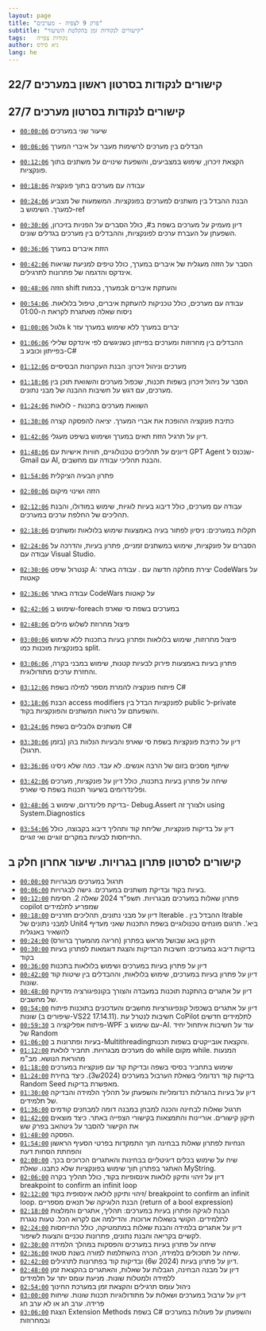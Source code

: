 ```yaml
---
layout: page
title: "פרק 9 לצפיה - מערכים"
subtitle: "קישורים לנקודות זמן בהקלטת השיעור"
tags:   נקודות צפייה
author: גיא סידס
lang: he
---
```



## קישורים לנקודות בסרטון ראשון במערכים 22/7 



## קישורים לנקודות בסרטון מערכים 27/7

- [`00:00:06`](https://www.youtube.com/watch?v=fUEoGfG0HzU&list=PLnVUJu2KuoA0igr7xHclrzS2O7bBaqg2S&t=6) שיעור שני במערכים
- [`00:06:06`](https://www.youtube.com/watch?v=fUEoGfG0HzU&list=PLnVUJu2KuoA0igr7xHclrzS2O7bBaqg2S&t=366) הבדלים בין מערכים לרשימות מעבר על איברי המערך
- [`00:12:06`](https://www.youtube.com/watch?v=fUEoGfG0HzU&list=PLnVUJu2KuoA0igr7xHclrzS2O7bBaqg2S&t=726) הקצאת זיכרון, שימוש במצביעים, והשפעת שינויים על משתנים בתוך פונקציות.
- [`00:18:06`](https://www.youtube.com/watch?v=fUEoGfG0HzU&list=PLnVUJu2KuoA0igr7xHclrzS2O7bBaqg2S&t=1086) עבודה עם מערכים בתוך פונקציה
- [`00:24:06`](https://www.youtube.com/watch?v=fUEoGfG0HzU&list=PLnVUJu2KuoA0igr7xHclrzS2O7bBaqg2S&t=1446) הבנת ההבדל בין משתנים למערכים בפונקציות. המשמעות של מצביע למערך. השימוש ב-ref
- [`00:30:06`](https://www.youtube.com/watch?v=fUEoGfG0HzU&list=PLnVUJu2KuoA0igr7xHclrzS2O7bBaqg2S&t=1806) דיון מעמיק על מערכים בשפת ב#, כולל הסברים על הפניות בזיכרון, השפעתן על העברת ערכים לפונקציות, וההבדלים בין מערכים בגדלים שונים.
- [`00:36:06`](https://www.youtube.com/watch?v=fUEoGfG0HzU&list=PLnVUJu2KuoA0igr7xHclrzS2O7bBaqg2S&t=2166) הזזת איברים במערך
- [`00:42:06`](https://www.youtube.com/watch?v=fUEoGfG0HzU&list=PLnVUJu2KuoA0igr7xHclrzS2O7bBaqg2S&t=2526) הסבר על הזזה מעגלית של איברים במערך, כולל טיפים למניעת שגיאות אינדקס והדגמה של פתרונות לתרגילים.
- [`00:48:06`](https://www.youtube.com/watch?v=fUEoGfG0HzU&list=PLnVUJu2KuoA0igr7xHclrzS2O7bBaqg2S&t=2886) הזזה shift במערך, בכמותk והעתקת איברים
- [`00:54:06`](https://www.youtube.com/watch?v=fUEoGfG0HzU&list=PLnVUJu2KuoA0igr7xHclrzS2O7bBaqg2S&t=3246) עבודה עם מערכים, כולל טכניקות להעתקת איברים, טיפול בלולאות. ניסוח שאלה מאתגרת לקראת ה-01:00
- [`01:00:06`](https://www.youtube.com/watch?v=fUEoGfG0HzU&list=PLnVUJu2KuoA0igr7xHclrzS2O7bBaqg2S&t=3606) גלגול k יברים במערך ללא שימוש במערך עזר
- [`01:06:06`](https://www.youtube.com/watch?v=fUEoGfG0HzU&list=PLnVUJu2KuoA0igr7xHclrzS2O7bBaqg2S&t=3966) ההבדלים בין מחרוזות ומערכים בפייתון כשניגשים לפי אינדקס שלילי בפייתון וכובע ב-C#
- [`01:12:06`](https://www.youtube.com/watch?v=fUEoGfG0HzU&list=PLnVUJu2KuoA0igr7xHclrzS2O7bBaqg2S&t=4326) מערכים וניהול זיכרון: הבנת העקרונות הבסיסיים
- [`01:18:06`](https://www.youtube.com/watch?v=fUEoGfG0HzU&list=PLnVUJu2KuoA0igr7xHclrzS2O7bBaqg2S&t=4686) הסבר על ניהול זיכרון בשפות תכנות, שכפול מערכים והשוואת תוכן בין מערכים, עם דגש על חשיבות ההבנה של מבני נתונים.
- [`01:24:06`](https://www.youtube.com/watch?v=fUEoGfG0HzU&list=PLnVUJu2KuoA0igr7xHclrzS2O7bBaqg2S&t=5046) השוואת מערכים בתכנות - לולאות
- [`01:30:06`](https://www.youtube.com/watch?v=fUEoGfG0HzU&list=PLnVUJu2KuoA0igr7xHclrzS2O7bBaqg2S&t=5406) כתיבת פונקציה ההופכת את אברי המערך. יציאה להפסקה קצרה

- [`01:42:06`](https://www.youtube.com/watch?v=fUEoGfG0HzU&list=PLnVUJu2KuoA0igr7xHclrzS2O7bBaqg2S&t=6126) דיון על תרגיל הזזת תאים במערך ושימוש בשיפט מעגלי.
- [`01:48:06`](https://www.youtube.com/watch?v=fUEoGfG0HzU&list=PLnVUJu2KuoA0igr7xHclrzS2O7bBaqg2S&t=6486) דיונים על תהליכים טכנולוגיים, חוויות אישיות עם GPT Agent  שנכנס ל-Gmail עם AI, והבנת תהליכי עבודה עם מחשבים.
- [`01:54:06`](https://www.youtube.com/watch?v=fUEoGfG0HzU&list=PLnVUJu2KuoA0igr7xHclrzS2O7bBaqg2S&t=6846) פתרון הבעיה הציקלית
- [`02:00:06`](https://www.youtube.com/watch?v=fUEoGfG0HzU&list=PLnVUJu2KuoA0igr7xHclrzS2O7bBaqg2S&t=7206) הזזה ושינוי מיקום
- [`02:12:06`](https://www.youtube.com/watch?v=fUEoGfG0HzU&list=PLnVUJu2KuoA0igr7xHclrzS2O7bBaqg2S&t=7926) עבודה עם מערכים, כולל דיבוג בעיות לוגיות, שימוש במודולו, והבנת תהליכים של החלפת ערכים במערכים.
- [`02:18:06`](https://www.youtube.com/watch?v=fUEoGfG0HzU&list=PLnVUJu2KuoA0igr7xHclrzS2O7bBaqg2S&t=8286) תקלות במערכים: ניסיון לפתור בעיה באמצעות שימוש בלולאות ומשתנים
- [`02:24:06`](https://www.youtube.com/watch?v=fUEoGfG0HzU&list=PLnVUJu2KuoA0igr7xHclrzS2O7bBaqg2S&t=8646) הסברים על פונקציות, שימוש במשתנים זמניים, פתרון בעיות, והדרכה על עבודה עם Visual Studio.
- [`02:30:06`](https://www.youtube.com/watch?v=fUEoGfG0HzU&list=PLnVUJu2KuoA0igr7xHclrzS2O7bBaqg2S&t=9006) קנטרול שיפט A: יצירת מחלקה חדשה עם . עבודה באתר CodeWars על קאטות
- [`02:36:06`](https://www.youtube.com/watch?v=fUEoGfG0HzU&list=PLnVUJu2KuoA0igr7xHclrzS2O7bBaqg2S&t=9366) עבודה באתר CodeWars על קאטות
- [`02:42:06`](https://www.youtube.com/watch?v=fUEoGfG0HzU&list=PLnVUJu2KuoA0igr7xHclrzS2O7bBaqg2S&t=9726) שימוש ב-foreach במערכים בשפת סי שארפ
- [`02:48:06`](https://www.youtube.com/watch?v=fUEoGfG0HzU&list=PLnVUJu2KuoA0igr7xHclrzS2O7bBaqg2S&t=10086)  פיצול מחרוזת לשלוש מילים
- [`03:00:06`](https://www.youtube.com/watch?v=fUEoGfG0HzU&list=PLnVUJu2KuoA0igr7xHclrzS2O7bBaqg2S&t=10806)  פיצול מחרוזות, שימוש בלולאות ופתרון בעיות בתכנות ללא שימוש בפונקציות מוכנות כמו split.
- [`03:06:06`](https://www.youtube.com/watch?v=fUEoGfG0HzU&list=PLnVUJu2KuoA0igr7xHclrzS2O7bBaqg2S&t=11166) פתרון בעיות באמצעות פירוק לבעיות קטנות, שימוש במבני בקרה, והחזרת ערכים מתודולוגית.
- [`03:12:06`](https://www.youtube.com/watch?v=fUEoGfG0HzU&list=PLnVUJu2KuoA0igr7xHclrzS2O7bBaqg2S&t=11526) פיתוח פונקציה להמרת מספר למילה בשפת C#
- [`03:18:06`](https://www.youtube.com/watch?v=fUEoGfG0HzU&list=PLnVUJu2KuoA0igr7xHclrzS2O7bBaqg2S&t=11886) הבנת access modifiers לפונקציות הבדל בין public ל-private והשפעתם על נראות המשתנים והפונקציות בקוד.
- [`03:24:06`](https://www.youtube.com/watch?v=fUEoGfG0HzU&list=PLnVUJu2KuoA0igr7xHclrzS2O7bBaqg2S&t=12246) משתנים גלובליים בשפת C#
- [`03:30:06`](https://www.youtube.com/watch?v=fUEoGfG0HzU&list=PLnVUJu2KuoA0igr7xHclrzS2O7bBaqg2S&t=12606) דיון על כתיבת פונקציות בשפת סי שארפ והבעיות הנלוות בהן (בזמן תרגול).
- [`03:36:06`](https://www.youtube.com/watch?v=fUEoGfG0HzU&list=PLnVUJu2KuoA0igr7xHclrzS2O7bBaqg2S&t=12966) שיתוף מסכים בזום של הרבה אנשים. לא עבד. כמה שלא ניסינו
- [`03:42:06`](https://www.youtube.com/watch?v=fUEoGfG0HzU&list=PLnVUJu2KuoA0igr7xHclrzS2O7bBaqg2S&t=13326) שיחה על פתרון בעיות בתכנות, כולל דיון על פונקציות, מערכים ופלינדרומים בשיעור תכנות בשפת סי שארפ.
- [`03:48:06`](https://www.youtube.com/watch?v=fUEoGfG0HzU&list=PLnVUJu2KuoA0igr7xHclrzS2O7bBaqg2S&t=13686) בדיקת פלינדרום, שימוש ב- Debug.Assert ולצורך זה using System.Diagnostics
- [`03:54:06`](https://www.youtube.com/watch?v=fUEoGfG0HzU&list=PLnVUJu2KuoA0igr7xHclrzS2O7bBaqg2S&t=14046) דיון על בדיקות פונקציות, שליחת קוד ותהליך דיבוג בקבוצה, כולל התייחסות לבעיות במקרים זוגיים ואי זוגיים.

## קישורים לסרטון פתרון בגרויות. שיעור אחרון חלק ב
- [`00:00:00`](https://www.youtube.com/watch?v=usUsTx1MrVY&list=PLnVUJu2KuoA0igr7xHclrzS2O7bBaqg2S&t=0) תרגול במערכים מבגרויות
- [`00:06:00`](https://www.youtube.com/watch?v=usUsTx1MrVY&list=PLnVUJu2KuoA0igr7xHclrzS2O7bBaqg2S&t=360) בעיות בקוד ובדיקת משתנים במערכים. גישה לבגרויות.
- [`00:12:00`](https://www.youtube.com/watch?v=usUsTx1MrVY&list=PLnVUJu2KuoA0igr7xHclrzS2O7bBaqg2S&t=720) פתרון שאלות במערכים מבגרויות. תשפ"ד 2024 שאלה 2. חסימת copilot שמפריע לתלמידים
- [`00:18:00`](https://www.youtube.com/watch?v=usUsTx1MrVY&list=PLnVUJu2KuoA0igr7xHclrzS2O7bBaqg2S&t=1080) דיון על מבני נתונים, תהליכים חזרניים Iterable  . ההבדל בין Itrable למבני נתונים של Unit4 ביא'. תרגום מונחים טכנולוגיים בשפת התכנות שאני מעדיף להשאיר באנגלית
- [`00:24:00`](https://www.youtube.com/watch?v=usUsTx1MrVY&list=PLnVUJu2KuoA0igr7xHclrzS2O7bBaqg2S&t=1440) תיקון באג שבושל מראש בפתרון (חריגה מהמערך ברוורס)
- [`00:30:00`](https://www.youtube.com/watch?v=usUsTx1MrVY&list=PLnVUJu2KuoA0igr7xHclrzS2O7bBaqg2S&t=1800) בדיקות דיבוג במערכים: חשיבות הבדיקות והצגת דוגמאות לפתרון בעיות בקוד
- [`00:36:00`](https://www.youtube.com/watch?v=usUsTx1MrVY&list=PLnVUJu2KuoA0igr7xHclrzS2O7bBaqg2S&t=2160) דיון על פתרון בעיות במערכים ושימוש בלולאות בתכנות
- [`00:42:00`](https://www.youtube.com/watch?v=usUsTx1MrVY&list=PLnVUJu2KuoA0igr7xHclrzS2O7bBaqg2S&t=2520) דיון על פתרון בעיות במערכים, שימוש בלולאות, וההבדלים בין שיטות קוד שונות.
- [`00:48:00`](https://www.youtube.com/watch?v=usUsTx1MrVY&list=PLnVUJu2KuoA0igr7xHclrzS2O7bBaqg2S&t=2880) דיון על אתגרים בהתקנת תוכנות במעבדה והצורך בקונפיגורציה מדויקת של מחשבים.
- [`00:54:00`](https://www.youtube.com/watch?v=usUsTx1MrVY&list=PLnVUJu2KuoA0igr7xHclrzS2O7bBaqg2S&t=3240) דיון על אתגרים בשכפול קונפיגורציות מחשבים והעדכונים בתוכנות פיתוח שונות (שיפורים ב-VS22 17.14.11). חשיבות לנטרל עת CoPilot לתלמידים חדשים
- [`00:59:30`](https://www.youtube.com/watch?v=usUsTx1MrVY&list=PLnVUJu2KuoA0igr7xHclrzS2O7bBaqg2S&t=3570) פיתוח אפליקציה ב-WPF עם שימוש ב-AI. עוד על חשיבות איתחול יחיד של Random
- [`01:06:00`](https://www.youtube.com/watch?v=usUsTx1MrVY&list=PLnVUJu2KuoA0igr7xHclrzS2O7bBaqg2S&t=3960) בעיות ופתרונות ב-Multithreadingוהקצאת אובייקטים בשפות תכנות. 
- [`01:12:00`](https://www.youtube.com/watch?v=usUsTx1MrVY&list=PLnVUJu2KuoA0igr7xHclrzS2O7bBaqg2S&t=4320) מערכים מבגרויות. תחביר לולאת do while מקום while. המנעות מהוראת הנושא. מב"מ
- [`01:18:00`](https://www.youtube.com/watch?v=usUsTx1MrVY&list=PLnVUJu2KuoA0igr7xHclrzS2O7bBaqg2S&t=4680) שימוש בתחביר בסיסי בשפה ובדיקת קוד עם פונקציות במערכים
- [`01:24:00`](https://www.youtube.com/watch?v=usUsTx1MrVY&list=PLnVUJu2KuoA0igr7xHclrzS2O7bBaqg2S&t=5040) בדיקות קוד רנדומלי בשאלת הערבול במערכים (2024ש3). כיצד בחירת Random Seed מאפשרת בדיקות.
- [`01:30:00`](https://www.youtube.com/watch?v=usUsTx1MrVY&list=PLnVUJu2KuoA0igr7xHclrzS2O7bBaqg2S&t=5400) דיון על בעיות בהגרלות רנדומליות והשפעתן על תהליך הלמידה והבדיקה של תלמידים.
- [`01:36:00`](https://www.youtube.com/watch?v=usUsTx1MrVY&list=PLnVUJu2KuoA0igr7xHclrzS2O7bBaqg2S&t=5760) תרגול שאלות לבחינה והכנה למבחן במבנה דומה למבחנים קודמים
- [`01:42:00`](https://www.youtube.com/watch?v=usUsTx1MrVY&list=PLnVUJu2KuoA0igr7xHclrzS2O7bBaqg2S&t=6120) תיקון קישורים. אוריינות והתמצאות בקישורי הצפייה באתר. כיצד מוצאים את הקישור להסבר על גיטהאב בפרק שש
- [`01:48:00`](https://www.youtube.com/watch?v=usUsTx1MrVY&list=PLnVUJu2KuoA0igr7xHclrzS2O7bBaqg2S&t=6480) הפסקה.
- [`01:54:00`](https://www.youtube.com/watch?v=usUsTx1MrVY&list=PLnVUJu2KuoA0igr7xHclrzS2O7bBaqg2S&t=6840) הנחיות לפתרון שאלות בבחינה תוך התמקדות בפרטי הסעיף הראשון והפחתת הסחות דעת
- [`02:00:00`](https://www.youtube.com/watch?v=usUsTx1MrVY&list=PLnVUJu2KuoA0igr7xHclrzS2O7bBaqg2S&t=7200) שיח על שימוש בכלים דיגיטליים בבחינות והאתגרים הכרוכים בכך. האתגר בפתרון תוך שימוש בפונקציות שלא כתבנו. שאלת MyString.
- [`02:06:00`](https://www.youtube.com/watch?v=usUsTx1MrVY&list=PLnVUJu2KuoA0igr7xHclrzS2O7bBaqg2S&t=7560) דיון על זיהוי ותיקון לולאות אינסופיות בקוד, כולל תהליך בקרה breakpoint to confirm an infinit loop
- [`02:12:00`](https://www.youtube.com/watch?v=usUsTx1MrVY&list=PLnVUJu2KuoA0igr7xHclrzS2O7bBaqg2S&t=7920) זיהוי ותיקון לולאה אינסופית בקוד/ breakpoint to confirm an infinit loop. הבנת הלוגיקה של תנאים מספריים (return of a bool expression)
- [`02:18:00`](https://www.youtube.com/watch?v=usUsTx1MrVY&list=PLnVUJu2KuoA0igr7xHclrzS2O7bBaqg2S&t=8280) הבנת לוגיקה ופתרון בעיות במערכים: תהליך, אתגרים והמלצות לתלמידים. הקושי בשאלות ארוכות. והדילמה אם לקרוא הכל. טעות נגגרת
- [`02:24:00`](https://www.youtube.com/watch?v=usUsTx1MrVY&list=PLnVUJu2KuoA0igr7xHclrzS2O7bBaqg2S&t=8640) דיון על אתגרים בלמידה והבנת שאלות במתמטיקה, כולל התייחסות לקשיים בקריאה והבנת נתונים, פתרונות טכניים והצעות לשיפור.
- [`02:30:00`](https://www.youtube.com/watch?v=usUsTx1MrVY&list=PLnVUJu2KuoA0igr7xHclrzS2O7bBaqg2S&t=9000) שיחה על פתרון בעיות במערכים והפסקות במהלך הלמידה
- [`02:36:00`](https://www.youtube.com/watch?v=usUsTx1MrVY&list=PLnVUJu2KuoA0igr7xHclrzS2O7bBaqg2S&t=9360) שיחה על תסכולים בלמידה, הכרה בהשתלמות למורה בשנת סטאז.
- [`02:42:00`](https://www.youtube.com/watch?v=usUsTx1MrVY&list=PLnVUJu2KuoA0igr7xHclrzS2O7bBaqg2S&t=9720) דיון על פתרון בעיות (2024 ש6) ובדיקות קוד בפתרונות לתרגילים.
- [`02:48:00`](https://www.youtube.com/watch?v=usUsTx1MrVY&list=PLnVUJu2KuoA0igr7xHclrzS2O7bBaqg2S&t=10080) דיון על מבנה הבחינה, הגבלות על שאלות, והאתגרים בהקצאת זמן ללמידה ולמטלות שונות. מניעת עומס יתר על תלמידים
- [`02:54:00`](https://www.youtube.com/watch?v=usUsTx1MrVY&list=PLnVUJu2KuoA0igr7xHclrzS2O7bBaqg2S&t=10440) ניהול עומס תרגילים והקצאת זמן במערכת החינוך
- [`03:00:00`](https://www.youtube.com/watch?v=usUsTx1MrVY&list=PLnVUJu2KuoA0igr7xHclrzS2O7bBaqg2S&t=10800) דיון על ערבול במערכים ושאלות על מתודולוגיות תכנות שונות. שיחות פרידה. ערב חג או לא ערב חג
- [`03:06:00`](https://www.youtube.com/watch?v=usUsTx1MrVY&list=PLnVUJu2KuoA0igr7xHclrzS2O7bBaqg2S&t=11160) הצגת Extension Methods בשפת C# והשפעתן על פעולות במערכים ובמחרוזות
